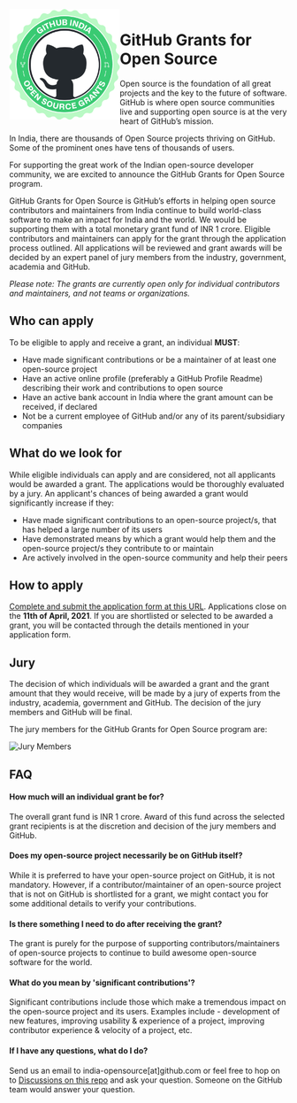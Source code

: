 <img align="left" height="200" src="assets/grants%402x.png">

# GitHub Grants for Open Source

Open source is the foundation of all great projects and the key to the future of software. GitHub is where open source communities live and supporting open source is at the very heart of GitHub’s mission.

In India, there are thousands of Open Source projects thriving on GitHub. Some of the prominent ones have tens of thousands of users.

For supporting the great work of the Indian open-source developer community, we are excited to announce the GitHub Grants for Open Source program.

GitHub Grants for Open Source is GitHub’s efforts in helping open source contributors and maintainers from India continue to build world-class software to make an impact for India and the world. We would be supporting them with a total monetary grant fund of INR 1 crore. Eligible contributors and maintainers can apply for the grant through the application process outlined. All applications will be reviewed and grant awards will be decided by an expert panel of jury members from the industry, government, academia and GitHub.

_Please note: The grants are currently open only for individual contributors and maintainers, and not teams or organizations._

## Who can apply

To be eligible to apply and receive a grant, an individual **MUST**:
- Have made significant contributions or be a maintainer of at least one open-source project
- Have an active online profile (preferably a GitHub Profile Readme) describing their work and contributions to open source
- Have an active bank account in India where the grant amount can be received, if declared
- Not be a current employee of GitHub and/or any of its parent/subsidiary companies

## What do we look for

While eligible individuals can apply and are considered, not all applicants would be awarded a grant. The applications would be thoroughly evaluated by a jury. An applicant's chances of being awarded a grant would significantly increase if they:
- Have made significant contributions to an open-source project/s, that has helped a large number of its users
- Have demonstrated means by which a grant would help them and the open-source project/s they contribute to or maintain
- Are actively involved in the open-source community and help their peers

## How to apply

[Complete and submit the application form at this URL](https://github.submittable.com/submit/ffb3c7ab-53df-49a3-a7e6-5016ee34bf4a/github-india-grants-for-open-source). Applications close on the **11th of April, 2021**. If you are shortlisted or selected to be awarded a grant, you will be contacted through the details mentioned in your application form.

## Jury

The decision of which individuals will be awarded a grant and the grant amount that they would receive, will be made by a jury of experts from the industry, academia, government and GitHub. The decision of the jury members and GitHub will be final.

The jury members for the GitHub Grants for Open Source program are:

![Jury Members](https://user-images.githubusercontent.com/8726608/112457682-fffcfe80-8d81-11eb-8e82-ebd225cadee8.png)

## FAQ

#### How much will an individual grant be for?

The overall grant fund is INR 1 crore. Award of this fund across the selected grant recipients is at the discretion and decision of the jury members and GitHub.

#### Does my open-source project necessarily be on GitHub itself?

While it is preferred to have your open-source project on GitHub, it is not mandatory. However, if a contributor/maintainer of an open-source project that is not on GitHub is shortlisted for a grant, we might contact you for some additional details to verify your contributions.

#### Is there something I need to do after receiving the grant?

The grant is purely for the purpose of supporting contributors/maintainers of open-source projects to continue to build awesome open-source software for the world. 

#### What do you mean by 'significant contributions'?

Significant contributions include those which make a tremendous impact on the open-source project and its users. Examples include - development of new features, improving usability & experience of a project, improving contributor experience & velocity of a project, etc. 

#### If I have any questions, what do I do?

Send us an email to india-opensource[at]github.com or feel free to hop on to [Discussions on this repo](https://github.com/github/india/discussions) and ask your question. Someone on the GitHub team would answer your question.
